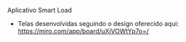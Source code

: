 Aplicativo Smart Load

- Telas desenvolvidas seguindo o design oferecido aqui: https://miro.com/app/board/uXjVOWtYp7o=/






